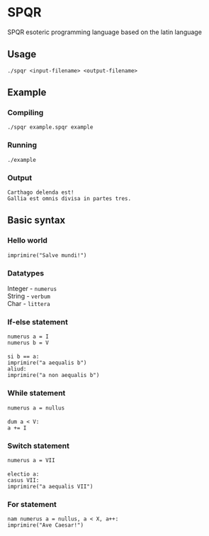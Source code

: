 # SPQR
SPQR esoteric programming language based on the latin language

## Usage

`./spqr <input-filename> <output-filename>`

## Example

### Compiling

`./spqr example.spqr example`

### Running

`./example`

### Output

`Carthago delenda est!` <br>
`Gallia est omnis divisa in partes tres.`

## Basic syntax

### Hello world

`imprimire("Salve mundi!")`

### Datatypes

Integer - `numerus` <br>
String - `verbum` <br>
Char - `littera` <br>

### If-else statement

`numerus a = I` <br>
`numerus b = V` <br><br>
`si b == a:` <br>
`imprimire("a aequalis b")` <br>
`aliud:` <br>
`imprimire("a non aequalis b")` <br>

### While statement

`numerus a = nullus`<br> <br>
`dum a < V:` <br>
`a += I` <br>

### Switch statement

`numerus a = VII`<br> <br>
`electio a:` <br>
`casus VII:` <br>
`imprimire("a aequalis VII")` <br> 

### For statement

`nam numerus a = nullus, a < X, a++:`<br>
`imprimire("Ave Caesar!")` <br> 